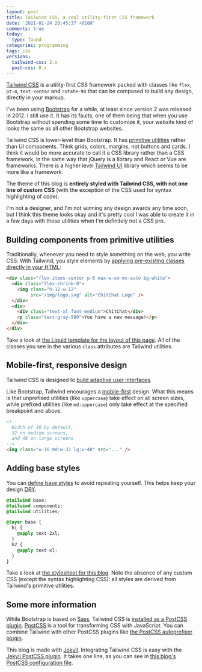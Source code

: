 ```yaml
---
layout: post
title: Tailwind CSS, a cool utility-first CSS framework
date: '2021-01-24 20:45:37 +0100'
comments: true
today:
  type: found
categories: programming
tags: css
versions:
  tailwind-css: 2.x
  post-css: 8.x
---
```


[Tailwind CSS][tailwind-css] is a utility-first CSS framework packed with classes
like `flex`, `pt-4`, `text-center` and `rotate-90` that can be composed to build
any design, directly in your markup.

I've been using [Bootstrap][bootstrap] for a while, at least since version 2 was
released in 2012. I still use it. It has its faults, one of them being that when
you use Bootstrap without spending some time to customize it, your website kind
of looks the same as all other Bootstrap websites.

<!-- more -->

Tailwind CSS is lower-level than Bootstrap. It has [primitive
utilities][tailwind-css-utility-first] rather than UI components. Think grids,
colors, margins, not buttons and cards. I think it would be more accurate to
call it a CSS library rather than a CSS framework, in the same way that jQuery
is a library and React or Vue are frameworks. There is a higher level [Tailwind
UI][tailwind-ui] library which seems to be more like a framework.

The theme of this blog is **entirely styled with Tailwind CSS, with not one line
of custom CSS** (with the exception of the CSS used for syntax highlighting of
code).

I'm not a designer, and I'm not winning any design awards any time soon, but I
think this theme looks okay and it's pretty cool I was able to create it in a
few days with these utilities when I'm definitely not a CSS pro.

## Building components from primitive utilities

Traditionally, whenever you need to style something on the web, you write CSS.
With Tailwind, you style elements by [applying pre-existing classes directly in
your HTML][tailwind-css-utility-first]:

```html
<div class="flex items-center p-6 max-w-sm mx-auto bg-white">
  <div class="flex-shrink-0">
    <img class="h-12 w-12"
         src="/img/logo.svg" alt="ChitChat Logo" />
  </div>
  <div>
    <div class="text-xl font-medium">ChitChat</div>
    <p class="text-gray-500">You have a new message!</p>
  </div>
</div>
```

Take a look at [the Liquid template for the layout of this
page](https://github.com/AlphaHydrae/blog/blob/92e6262ba1098df47fe25b3a137efda1d9e8fce4/_layouts/post.html#L6-L71).
All of the classes you see in the various `class` attributes are Tailwind
utilities.

## Mobile-first, responsive design

Tailwind CSS is designed to [build adaptive user
interfaces][tailwind-css-responsive-design].

Like Bootstrap, Tailwind encourages a [mobile-first][tailwind-css-mobile-first]
design. What this means is that unprefixed utilities (like `uppercase`) take
effect on all screen sizes, while prefixed utilities (like `md:uppercase`) only
take effect at the specified breakpoint and above.

```html
<!--
  Width of 16 by default,
  32 on medium screens,
  and 48 on large screens
-->
<img class="w-16 md:w-32 lg:w-48" src="..." />
```

## Adding base styles

You can [define base styles][tailwind-css-adding-base-styles] to avoid repeating
yourself. This helps keep your design [DRY][dry].

```css
@tailwind base;
@tailwind components;
@tailwind utilities;

@layer base {
  h1 {
    @apply text-2xl;
  }
  h2 {
    @apply text-xl;
  }
}
```

Take a look at [the stylesheet for this
blog](https://github.com/AlphaHydrae/blog/blob/92e6262ba1098df47fe25b3a137efda1d9e8fce4/assets/css/style.css#L8-L141).
Note the absence of any custom CSS (except the syntax highlighting CSS): all
styles are derived from Tailwind's primitive utilities.

## Some more information

While Bootstrap is based on [Sass][sass], Tailwind CSS is [installed as a
PostCSS plugin][tailwind-css-post-css]. [PostCSS][post-css] is a tool for
transforming CSS with JavaScript. You can combine Tailwind with other PostCSS
plugins like [the PostCSS autoprefixer plugin][post-css-autoprefixer].

This blog is made with [Jekyll][jekyll]. Integrating Tailwind CSS is easy with
the [Jekyll PostCSS plugin][jekyll-post-css]. It takes one line, as you can see
in [this blog's PostCSS configuration
file](https://github.com/AlphaHydrae/blog/blob/92e6262ba1098df47fe25b3a137efda1d9e8fce4/postcss.config.js#L6).

[bootstrap]: https://getbootstrap.com
[dry]: https://en.wikipedia.org/wiki/Don%27t_repeat_yourself
[jekyll]: https://jekyllrb.com
[jekyll-post-css]: https://github.com/mhanberg/jekyll-postcss
[post-css]: https://postcss.org
[post-css-autoprefixer]: https://github.com/postcss/autoprefixer
[sass]: https://sass-lang.com
[tailwind-css]: https://tailwindcss.com
[tailwind-css-adding-base-styles]: https://tailwindcss.com/docs/adding-base-styles
[tailwind-css-mobile-first]: https://tailwindcss.com/docs/responsive-design#mobile-first
[tailwind-css-post-css]: https://tailwindcss.com/docs/installation#installing-tailwind-css-as-a-post-css-plugin
[tailwind-css-responsive-design]: https://tailwindcss.com/docs/responsive-design
[tailwind-css-utility-first]: https://tailwindcss.com/docs/utility-first
[tailwind-ui]: https://tailwindui.com

